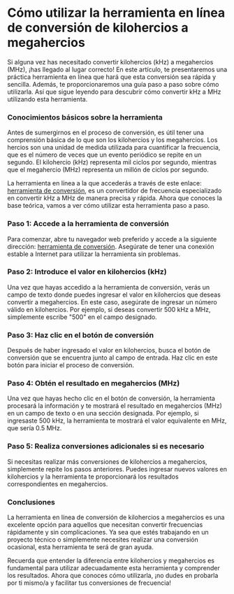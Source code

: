 Cómo utilizar la herramienta en línea de conversión de kilohercios a megahercios
================================================================================

Si alguna vez has necesitado convertir kilohercios (kHz) a megahercios (MHz), ¡has llegado al lugar correcto! En este artículo, te presentaremos una práctica herramienta en línea que hará que esta conversión sea rápida y sencilla. Además, te proporcionaremos una guía paso a paso sobre cómo utilizarla. Así que sigue leyendo para descubrir cómo convertir kHz a MHz utilizando esta herramienta.

### Conocimientos básicos sobre la herramienta

Antes de sumergirnos en el proceso de conversión, es útil tener una comprensión básica de lo que son los kilohercios y los megahercios. Los hercios son una unidad de medida utilizada para cuantificar la frecuencia, que es el número de veces que un evento periódico se repite en un segundo. El kilohercio (kHz) representa mil ciclos por segundo, mientras que el megahercio (MHz) representa un millón de ciclos por segundo.

La herramienta en línea a la que accederás a través de este enlace: [herramienta de conversión](https://www.onlinecalculatorsfree.com/es/convert/kilohertz-to-megahertz.html), es un convertidor de frecuencia especializado en convertir kHz a MHz de manera precisa y rápida. Ahora que conoces la base teórica, vamos a ver cómo utilizar esta herramienta paso a paso.

### Paso 1: Accede a la herramienta de conversión

Para comenzar, abre tu navegador web preferido y accede a la siguiente dirección: [herramienta de conversión](https://www.onlinecalculatorsfree.com/es/convert/kilohertz-to-megahertz.html). Asegúrate de tener una conexión estable a Internet para utilizar la herramienta sin problemas.

### Paso 2: Introduce el valor en kilohercios (kHz)

Una vez que hayas accedido a la herramienta de conversión, verás un campo de texto donde puedes ingresar el valor en kilohercios que deseas convertir a megahercios. En este caso, asegúrate de ingresar un número válido en kilohercios. Por ejemplo, si deseas convertir 500 kHz a MHz, simplemente escribe "500" en el campo designado.

### Paso 3: Haz clic en el botón de conversión

Después de haber ingresado el valor en kilohercios, busca el botón de conversión que se encuentra junto al campo de entrada. Haz clic en este botón para iniciar el proceso de conversión.

### Paso 4: Obtén el resultado en megahercios (MHz)

Una vez que hayas hecho clic en el botón de conversión, la herramienta procesará la información y te mostrará el resultado en megahercios (MHz) en un campo de texto o en una sección designada. Por ejemplo, si ingresaste 500 kHz, la herramienta te mostrará el valor equivalente en MHz, que sería 0.5 MHz.

### Paso 5: Realiza conversiones adicionales si es necesario

Si necesitas realizar más conversiones de kilohercios a megahercios, simplemente repite los pasos anteriores. Puedes ingresar nuevos valores en kilohercios y la herramienta te proporcionará los resultados correspondientes en megahercios.

### Conclusiones

La herramienta en línea de conversión de kilohercios a megahercios es una excelente opción para aquellos que necesitan convertir frecuencias rápidamente y sin complicaciones. Ya sea que estés trabajando en un proyecto técnico o simplemente necesites realizar una conversión ocasional, esta herramienta te será de gran ayuda.

Recuerda que entender la diferencia entre kilohercios y megahercios es fundamental para utilizar adecuadamente esta herramienta y comprender los resultados. Ahora que conoces cómo utilizarla, ¡no dudes en probarla por ti mismo/a y facilitar tus conversiones de frecuencia!
